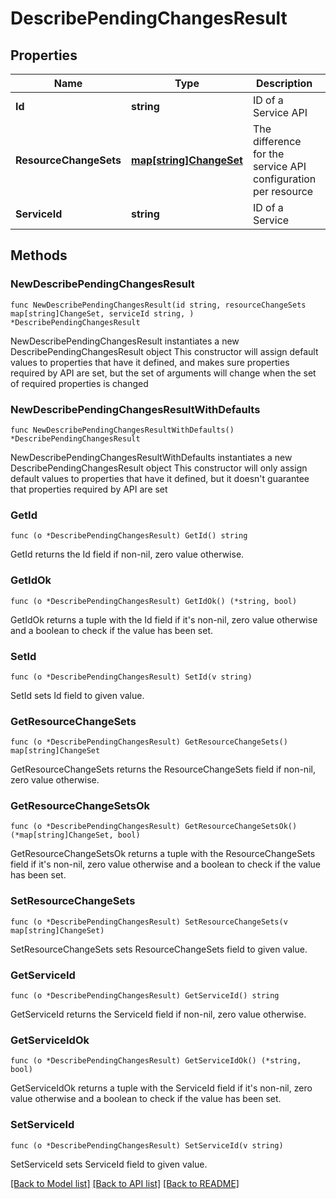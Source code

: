 # DescribePendingChangesResult

## Properties

Name | Type | Description | Notes
------------ | ------------- | ------------- | -------------
**Id** | **string** | ID of a Service API | 
**ResourceChangeSets** | [**map[string]ChangeSet**](ChangeSet.md) | The difference for the service API configuration per resource | 
**ServiceId** | **string** | ID of a Service | 

## Methods

### NewDescribePendingChangesResult

`func NewDescribePendingChangesResult(id string, resourceChangeSets map[string]ChangeSet, serviceId string, ) *DescribePendingChangesResult`

NewDescribePendingChangesResult instantiates a new DescribePendingChangesResult object
This constructor will assign default values to properties that have it defined,
and makes sure properties required by API are set, but the set of arguments
will change when the set of required properties is changed

### NewDescribePendingChangesResultWithDefaults

`func NewDescribePendingChangesResultWithDefaults() *DescribePendingChangesResult`

NewDescribePendingChangesResultWithDefaults instantiates a new DescribePendingChangesResult object
This constructor will only assign default values to properties that have it defined,
but it doesn't guarantee that properties required by API are set

### GetId

`func (o *DescribePendingChangesResult) GetId() string`

GetId returns the Id field if non-nil, zero value otherwise.

### GetIdOk

`func (o *DescribePendingChangesResult) GetIdOk() (*string, bool)`

GetIdOk returns a tuple with the Id field if it's non-nil, zero value otherwise
and a boolean to check if the value has been set.

### SetId

`func (o *DescribePendingChangesResult) SetId(v string)`

SetId sets Id field to given value.


### GetResourceChangeSets

`func (o *DescribePendingChangesResult) GetResourceChangeSets() map[string]ChangeSet`

GetResourceChangeSets returns the ResourceChangeSets field if non-nil, zero value otherwise.

### GetResourceChangeSetsOk

`func (o *DescribePendingChangesResult) GetResourceChangeSetsOk() (*map[string]ChangeSet, bool)`

GetResourceChangeSetsOk returns a tuple with the ResourceChangeSets field if it's non-nil, zero value otherwise
and a boolean to check if the value has been set.

### SetResourceChangeSets

`func (o *DescribePendingChangesResult) SetResourceChangeSets(v map[string]ChangeSet)`

SetResourceChangeSets sets ResourceChangeSets field to given value.


### GetServiceId

`func (o *DescribePendingChangesResult) GetServiceId() string`

GetServiceId returns the ServiceId field if non-nil, zero value otherwise.

### GetServiceIdOk

`func (o *DescribePendingChangesResult) GetServiceIdOk() (*string, bool)`

GetServiceIdOk returns a tuple with the ServiceId field if it's non-nil, zero value otherwise
and a boolean to check if the value has been set.

### SetServiceId

`func (o *DescribePendingChangesResult) SetServiceId(v string)`

SetServiceId sets ServiceId field to given value.



[[Back to Model list]](../README.md#documentation-for-models) [[Back to API list]](../README.md#documentation-for-api-endpoints) [[Back to README]](../README.md)


